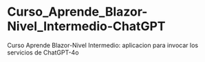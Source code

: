 # Curso_Aprende_Blazor-Nivel_Intermedio-ChatGPT
Curso Aprende Blazor-Nivel Intermedio: aplicacion para invocar los servicios de ChatGPT-4o
